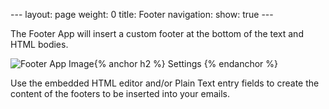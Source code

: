--- layout: page weight: 0 title: Footer navigation: show: true ---

The Footer App will insert a custom footer at the bottom of the text and
HTML bodies.

![Footer App Image]({{root_url}}/images/footer.png "Footer"){% anchor h2
%} Settings {% endanchor %}

Use the embedded HTML editor and/or Plain Text entry fields to create
the content of the footers to be inserted into your emails.
